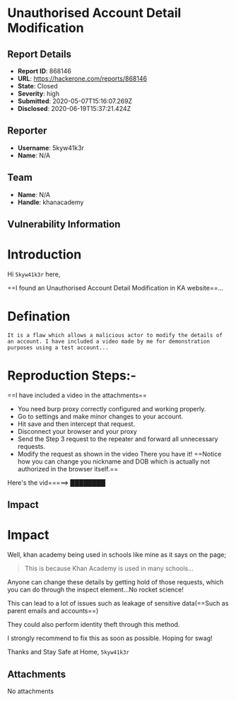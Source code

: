 # Unauthorised Account Detail Modification 

## Report Details
- **Report ID**: 868146
- **URL**: https://hackerone.com/reports/868146
- **State**: Closed
- **Severity**: high
- **Submitted**: 2020-05-07T15:16:07.269Z
- **Disclosed**: 2020-06-19T15:37:21.424Z

## Reporter
- **Username**: 5kyw41k3r
- **Name**: N/A

## Team
- **Name**: N/A
- **Handle**: khanacademy

## Vulnerability Information
Introduction
=========
Hi `5kyw41k3r` here,

==I found an Unauthorised Account Detail Modification  in KA website==...

Defination
=========
```
It is a flaw which allows a malicious actor to modify the details of an account. I have included a video made by me for demonstration purposes using a test account...
```
Reproduction Steps:-
============== 
==I have included a video in the attachments==
+ You need burp proxy correctly configured and working properly.
+ Go to settings and make minor changes to your account.
+ Hit save and then intercept that request.
+ Disconnect your browser and your proxy
+ Send the Step 3 request to the repeater and forward all unnecessary requests.
+ Modify the request as shown in the video
There you have it! ==Notice how you can change you nickname and DOB which is actually not authorized in the browser itself.==   

Here's the vid=====> ████████

## Impact

Impact
======

Well, khan academy being used in schools like mine as it says on the page;
>This is because Khan Academy is used in many schools...

Anyone can change these details by getting hold of those requests, which you can do through the inspect element...No rocket science!

This can lead to a lot of issues such as leakage of sensitive data(==Such as parent emails and accounts==)

They could also perform identity theft through this method.

 I strongly recommend to fix this as soon as possible. 
Hoping for swag!

Thanks and Stay Safe at Home,
`5kyw41k3r`

## Attachments
No attachments
